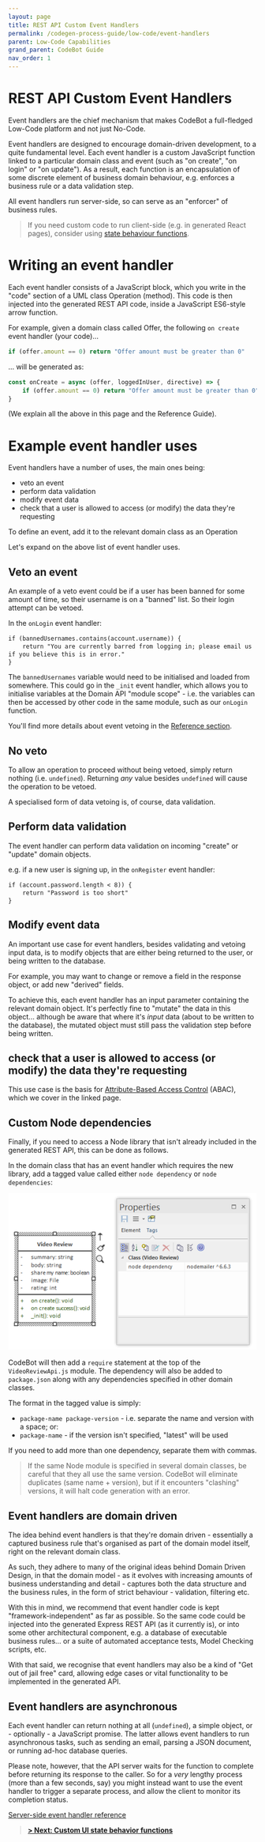 ```yaml
---
layout: page
title: REST API Custom Event Handlers
permalink: /codegen-process-guide/low-code/event-handlers
parent: Low-Code Capabilities
grand_parent: CodeBot Guide
nav_order: 1
---
```


# REST API Custom Event Handlers

Event handlers are the chief mechanism that makes CodeBot a full-fledged Low-Code platform and not just No-Code.

Event handlers are designed to encourage domain-driven development, to a quite fundamental level. Each event handler is a custom JavaScript function linked to a particular domain class and event (such as "on create", "on login" or "on update"). As a result, each function is an encapsulation of some discrete element of business domain behaviour, e.g. enforces a business rule or a data validation step.

All event handlers run server-side, so can serve as an "enforcer" of business rules.

> If you need custom code to run client-side (e.g. in generated React pages), consider using [state behaviour functions](ui-behavior-functions).


# Writing an event handler

Each event handler consists of a JavaScript block, which you write in the "code" section of a UML class Operation (method). This code is then injected into the generated REST API code, inside a JavaScript ES6-style arrow function.

For example, given a domain class called Offer, the following `on create` event handler (your code)...

```JavaScript
if (offer.amount == 0) return "Offer amount must be greater than 0"
```

... will be generated as:

```JavaScript
const onCreate = async (offer, loggedInUser, directive) => {
    if (offer.amount == 0) return "Offer amount must be greater than 0"
}
```

(We explain all the above in this page and the Reference Guide).



# Example event handler uses

Event handlers have a number of uses, the main ones being:

* veto an event
* perform data validation
* modify event data
* check that a user is allowed to access (or modify) the data they're requesting

To define an event, add it to the relevant domain class as an Operation

Let's expand on the above list of event handler uses.

## Veto an event

An example of a veto event could be if a user has been banned for some amount of time, so their username is on a "banned" list. So their login attempt can be vetoed.

In the `onLogin` event handler:

```
if (bannedUsernames.contains(account.username)) {
    return "You are currently barred from logging in; please email us if you believe this is in error."
}
```

The `bannedUsernames` variable would need to be initialised and loaded from somewhere. This could go in the `_init` event handler, which allows you to initialise variables at the Domain API "module scope" - i.e. the variables can then be accessed by other code in the same module, such as our `onLogin` function.

You'll find more details about event vetoing in the [Reference section]((../../codebot-reference/server-events)).


## No veto

To allow an operation to proceed without being vetoed, simply return nothing (i.e. `undefined`). Returning *any* value besides `undefined` will cause the operation to be vetoed.

A specialised form of data vetoing is, of course, data validation.


## Perform data validation

The event handler can perform data validation on incoming "create" or "update" domain objects.

e.g. if a new user is signing up, in the `onRegister` event handler:

```
if (account.password.length < 8)) {
    return "Password is too short"
}
```


## Modify event data

An important use case for event handlers, besides validating and vetoing input data, is to modify objects that are either being returned to the user, or being written to the database.

For example, you may want to change or remove a field in the response object, or add new "derived" fields.

To achieve this, each event handler has an input parameter containing the relevant domain object. It's perfectly fine to "mutate" the data in this object... although be aware that where it's *input* data (about to be written to the database), the mutated object must still pass the validation step before being written.


## check that a user is allowed to access (or modify) the data they're requesting

This use case is the basis for [Attribute-Based Access Control](../security/abac) (ABAC), which we cover in the linked page.



## Custom Node dependencies

Finally, if you need to access a Node library that isn't already included in the generated REST API, this can be done as follows.

In the domain class that has an event handler which requires the new library, add a tagged value called either `node dependency` or `node dependencies`:

![Specifying a Node dependency](../../images/low-code/node-dependency.png "Specifying a Node dependency")

CodeBot will then add a `require` statement at the top of the `VideoReviewApi.js` module. The dependency will also be added to `package.json` along with any dependencies specified in other domain classes.

The format in the tagged value is simply:

* `package-name package-version` - i.e. separate the name and version with a space; or:
* `package-name` - if the version isn't specified, "latest" will be used

If you need to add more than one dependency, separate them with commas.

> If the same Node module is specified in several domain classes, be careful that they all use the same version. CodeBot will eliminate duplicates (same name + version), but if it encounters "clashing" versions, it will halt code generation with an error.


## Event handlers are domain driven

The idea behind event handlers is that they're domain driven - essentially a captured business rule that's organised as part of the domain model itself, right on the relevant domain class.

As such, they adhere to many of the original ideas behind Domain Driven Design, in that the domain model - as it evolves with increasing amounts of business understanding and detail - captures both the data structure and the business rules, in the form of strict behaviour - validation, filtering etc.

With this in mind, we recommend that event handler code is kept "framework-independent" as far as possible. So the same code could be injected into the generated Express REST API (as it currently is), or into some other architectural component, e.g. a database of executable business rules... or a suite of automated acceptance tests, Model Checking scripts, etc.

With that said, we recognise that event handlers may also be a kind of "Get out of jail free" card, allowing edge cases or vital functionality to be implemented in the generated API.


## Event handlers are asynchronous

Each event handler can return nothing at all (`undefined`), a simple object, or - optionally - a JavaScript promise. The latter allows event handlers to run asynchronous tasks, such as sending an email, parsing a JSON document, or running ad-hoc database queries.

Please note, however, that the API server waits for the function to complete before returning its response to the caller. So for a *very* lengthy process (more than a few seconds, say) you might instead want to use the event handler to trigger a separate process, and allow the client to monitor its completion status.



[Server-side event handler reference](../../codebot-reference/server-events)


> **[> Next: Custom UI state behavior functions](ui-behavior-functions)**
